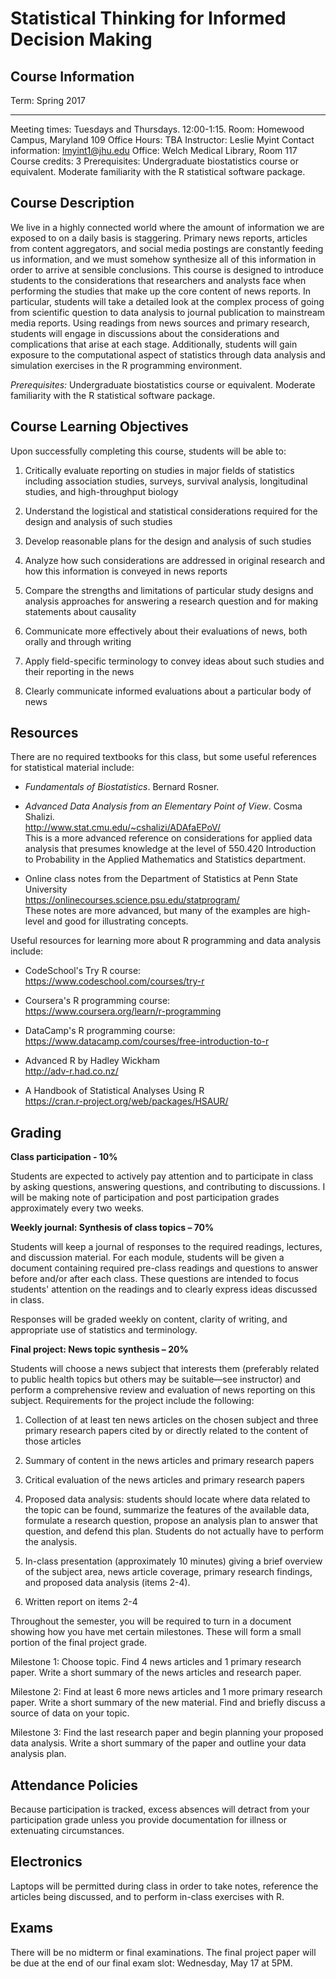 # Statistical Thinking for Informed Decision Making

## Course Information

  Term:                  Spring 2017
  ---------------------- ------------------------------------------------------------
  Meeting times:         Tuesdays and Thursdays. 12:00-1:15.
  Room:                  Homewood Campus, Maryland 109
  Office Hours:          TBA
  Instructor:            Leslie Myint
  Contact information:   <lmyint1@jhu.edu>
  Office:                Welch Medical Library, Room 117
  Course credits:        3
  Prerequisites:         Undergraduate biostatistics course or equivalent. Moderate 
                         familiarity with the R statistical software package.

## Course Description

We live in a highly connected world where the amount of information we
are exposed to on a daily basis is staggering. Primary news reports,
articles from content aggregators, and social media postings are
constantly feeding us information, and we must somehow synthesize all of
this information in order to arrive at sensible conclusions. This course
is designed to introduce students to the considerations that researchers
and analysts face when performing the studies that make up the core
content of news reports. In particular, students will take a detailed
look at the complex process of going from scientific question to data
analysis to journal publication to mainstream media reports. Using
readings from news sources and primary research, students will engage in
discussions about the considerations and complications that arise at
each stage. Additionally, students will gain exposure to the
computational aspect of statistics through data analysis and simulation
exercises in the R programming environment.

*Prerequisites:* Undergraduate biostatistics course or equivalent.
Moderate familiarity with the R statistical software package.

## Course Learning Objectives

Upon successfully completing this course, students will be able to:

1.  Critically evaluate reporting on studies in major fields of
    statistics including association studies, surveys, survival
    analysis, longitudinal studies, and high-throughput biology

2.  Understand the logistical and statistical considerations required
    for the design and analysis of such studies

3.  Develop reasonable plans for the design and analysis of such studies

4.  Analyze how such considerations are addressed in original research
    and how this information is conveyed in news reports

5.  Compare the strengths and limitations of particular study designs
    and analysis approaches for answering a research question and for
    making statements about causality

6.  Communicate more effectively about their evaluations of news, both
    orally and through writing

7.  Apply field-specific terminology to convey ideas about such studies
    and their reporting in the news

8.  Clearly communicate informed evaluations about a particular body of
    news

## Resources

There are no required textbooks for this class, but some useful
references for statistical material include:

-   *Fundamentals of Biostatistics*. Bernard Rosner.

-   *Advanced Data Analysis from an Elementary Point of View*.
    Cosma Shalizi.\
    <http://www.stat.cmu.edu/~cshalizi/ADAfaEPoV/>\
    This is a more advanced reference on considerations for applied data
    analysis that presumes knowledge at the level of 550.420
    Introduction to Probability in the Applied Mathematics and
    Statistics department.

-   Online class notes from the Department of Statistics at Penn State
    University\
    <https://onlinecourses.science.psu.edu/statprogram/>\
    These notes are more advanced, but many of the examples are
    high-level and good for illustrating concepts.

Useful resources for learning more about R programming and data analysis
include:

-   CodeSchool's Try R course:\
    <https://www.codeschool.com/courses/try-r>

-   Coursera's R programming course:\
    <https://www.coursera.org/learn/r-programming>

-   DataCamp's R programming course:\
    <https://www.datacamp.com/courses/free-introduction-to-r>

-   Advanced R by Hadley Wickham\
    <http://adv-r.had.co.nz/>

-   A Handbook of Statistical Analyses Using R\
    <https://cran.r-project.org/web/packages/HSAUR/>

## Grading

**Class participation - 10%**

Students are expected to actively pay attention and to participate 
in class by asking questions, answering questions, and contributing 
to discussions. I will be making note of participation and post 
participation grades approximately every two weeks.

**Weekly journal: Synthesis of class topics – 70%**

Students will keep a journal of responses to the required readings, 
lectures, and discussion material. For each module, students will be 
given a document containing required pre-class readings and questions 
to answer before and/or after each class. These questions are intended 
to focus students' attention on the readings and to clearly express 
ideas discussed in class.

Responses will be graded weekly on content, clarity of writing, and
appropriate use of statistics and terminology.

**Final project: News topic synthesis – 20%**

Students will choose a news subject that interests them (preferably
related to public health topics but others may be suitable—see
instructor) and perform a comprehensive review and evaluation of news
reporting on this subject. Requirements for the project include the
following:

1.  Collection of at least ten news articles on the chosen subject and
    three primary research papers cited by or directly related to the
    content of those articles

2.  Summary of content in the news articles and primary research papers

3.  Critical evaluation of the news articles and primary research papers

4.  Proposed data analysis: students should locate where data related to
    the topic can be found, summarize the features of the available
    data, formulate a research question, propose an analysis plan to
    answer that question, and defend this plan. Students do not actually
    have to perform the analysis.

5.  In-class presentation (approximately 10 minutes) giving a brief overview
    of the subject area, news article coverage, primary research findings, 
    and proposed data analysis (items 2-4).

6.  Written report on items 2-4

Throughout the semester, you will be required to turn in a document showing 
how you have met certain milestones. These will form a small portion of the 
final project grade.

Milestone 1: Choose topic. Find 4 news articles and 1 primary research paper. 
Write a short summary of the news articles and research paper.

Milestone 2: Find at least 6 more news articles and 1 more primary research 
paper. Write a short summary of the new material. Find and briefly discuss a 
source of data on your topic.

Milestone 3: Find the last research paper and begin planning your proposed 
data analysis. Write a short summary of the paper and outline your data 
analysis plan.

## Attendance Policies

Because participation is tracked, excess absences will detract from 
your participation grade unless you provide documentation for illness 
or extenuating circumstances.

## Electronics

Laptops will be permitted during class in order to take notes, reference 
the articles being discussed, and to perform in-class exercises with R.

## Exams

There will be no midterm or final examinations. The final project paper 
will be due at the end of our final exam slot: Wednesday, May 17 at 5PM.

